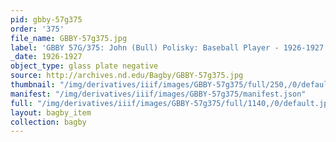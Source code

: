 ```yaml
---
pid: gbby-57g375
order: '375'
file_name: GBBY-57g375.jpg
label: 'GBBY 57G/375: John (Bull) Polisky: Baseball Player - 1926-1927'
_date: 1926-1927
object_type: glass plate negative
source: http://archives.nd.edu/Bagby/GBBY-57g375.jpg
thumbnail: "/img/derivatives/iiif/images/GBBY-57g375/full/250,/0/default.jpg"
manifest: "/img/derivatives/iiif/images/GBBY-57g375/manifest.json"
full: "/img/derivatives/iiif/images/GBBY-57g375/full/1140,/0/default.jpg"
layout: bagby_item
collection: bagby
---
```

